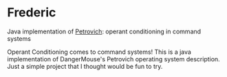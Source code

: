 # Frederic
Java implementation of [Petrovich](http://dangermouse.net/esoteric/petrovich.html): operant conditioning in command systems

Operant Conditioning comes to command systems!
This is a java implementation of DangerMouse's Petrovich operating system description.
Just a simple project that I thought would be fun to try.
